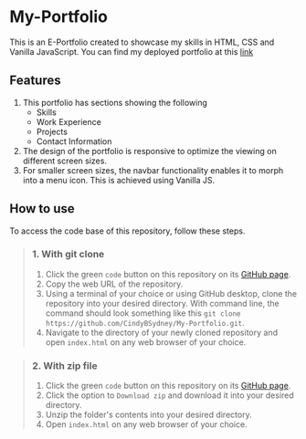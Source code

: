 # My-Portfolio
This is an E-Portfolio created to showcase my skills in HTML, CSS and Vanilla JavaScript. You can find my deployed portfolio at this [link](https://cindybsydney.github.io/My-Portfolio/)

## Features
1. This portfolio has sections showing the following
    - Skills
    - Work Experience
    - Projects
    - Contact Information
2. The design of the portfolio is responsive to optimize the viewing on different screen sizes.
3. For smaller screen sizes, the navbar functionality enables it to morph into a menu icon. This is achieved using Vanilla JS.

## How to use
 To access the code base of this repository, follow these steps.
> ### 1. With git clone
> 1. Click the green `code` button on this repository on its [GitHub page](https://github.com/CindyBSydney/My-Portfolio).
> 2. Copy the web URL of the repository.
> 3. Using a terminal of your choice or using GitHub desktop, clone the repository into your desired directory. With command line, the command should look something like this `git clone https://github.com/CindyBSydney/My-Portfolio.git`.
> 4. Navigate to the directory of your newly cloned repository and open `index.html` on any web browser of your choice.

> ### 2. With zip file
> 1. Click the green `code` button on this repository on its [GitHub page](https://github.com/CindyBSydney/My-Portfolio).
> 2. Click the option to `Download zip` and download it into your desired directory.
> 3. Unzip the folder's contents into your desired directory.
> 4. Open `index.html` on any web browser of your choice.
